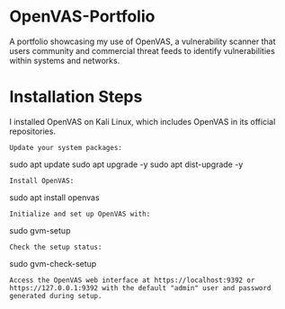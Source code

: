 # OpenVAS-Portfolio
A portfolio showcasing my use of OpenVAS, a vulnerability scanner that users community and commercial threat feeds to identify vulnerabilities within systems and networks.  

# Installation Steps

I installed OpenVAS on Kali Linux, which includes OpenVAS in its official repositories.  

    Update your system packages:
sudo apt update
sudo apt upgrade -y
sudo apt dist-upgrade -y

    Install OpenVAS:
sudo apt install openvas

    Initialize and set up OpenVAS with:
sudo gvm-setup

    Check the setup status:
sudo gvm-check-setup

    Access the OpenVAS web interface at https://localhost:9392 or https://127.0.0.1:9392 with the default "admin" user and password generated during setup.

